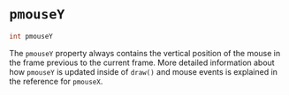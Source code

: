 # `pmouseY`

```dart
int pmouseY
```

The `pmouseY` property always contains the vertical position of the mouse in the frame previous to the current frame. More detailed information about how `pmouseY` is updated inside of `draw()` and mouse events is explained in the reference for `pmouseX`.
